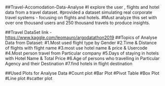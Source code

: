 ##Travel-Accomodation-Data-Analyse
#I explore the user , flights and hotel data from a travel dataset.
#provided a dataset simulating real corporate travel systems - focusing on flights and hotels. 
#Must analyze this set with over one thousand users and 250 thousand travels to produce insights. 

##Travel DataSet link - https://www.kaggle.com/leomauro/argodatathon2019
##Topics of Analyse Data from Dataset:
#1.Most used flight type by Gender
#2.Time & Distance of flights  with flight name
#3.most use hotel name & price & Usercode
#4.Most person travel from Particular company
#5.Days of staying in hotels with Hotel Name & Total Price
#6.Age of persons who travelling in Particular Agency and their Destination
#7.find hotels in flight destination

##Used Plots for Analyse Data
#Count plot
#Bar Plot
#Pivot Table
#Box Plot
#Line plot
#scatter plot
